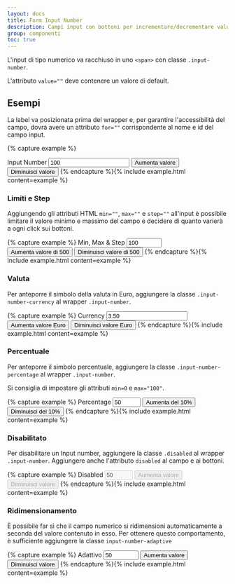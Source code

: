 ```yaml
---
layout: docs
title: Form Input Number
description: Campi input con bottoni per incrementare/decrementare valori numerici
group: componenti
toc: true
---
```


L'input di tipo numerico va racchiuso in uno `<span>` con classe `.input-number`.

L'attributo `value=""` deve contenere un valore di default.

## Esempi

La label va posizionata prima del wrapper e, per garantire l'accessibilità del campo, dovrà avere un attributo `for=""` corrispondente al nome e id del campo input.

{% capture example %}

<label for="inputNumber1" class="input-number-label">Input Number</label>
<span class="input-number">
	<input type="number" id="inputNumber1" name="inputNumber1" value="100">
	<button class="input-number-add">
		<span class="sr-only">Aumenta valore</span>
	</button>
	<button class="input-number-sub">
		<span class="sr-only">Diminuisci valore</span>
	</button>
</span>
{% endcapture %}{% include example.html content=example %}

### Limiti e Step

Aggiungendo gli attributi HTML `min=""`, `max=""` e `step=""` all'input è possibile limitare il valore minimo e massimo del campo e decidere di quanto varierà a ogni click sui bottoni.

{% capture example %}
<label for="inputNumber2" class="input-number-label">Min, Max & Step</label>
<span class="input-number">
	<input type="number" id="inputNumber2" name="inputNumber2" value="100" min="-2000" max="15000" step="500">
	<button class="input-number-add">
		<span class="sr-only">Aumenta valore di 500</span>
	</button>
	<button class="input-number-sub">
		<span class="sr-only">Diminuisci valore di 500</span>
	</button>
</span>
{% endcapture %}{% include example.html content=example %}

### Valuta

Per anteporre il simbolo della valuta in Euro, aggiungere la classe `.input-number-currency` al wrapper `.input-number`.

{% capture example %}
<label for="inputNumber3" class="input-number-label">Currency</label>
<span class="input-number input-number-currency">
	<input type="number" id="inputNumber3" name="inputNumber3" value="3.50" min="0">
	<button class="input-number-add">
		<span class="sr-only">Aumenta valore Euro</span>
	</button>
	<button class="input-number-sub">
		<span class="sr-only">Diminuisci valore Euro</span>
	</button>
</span>
{% endcapture %}{% include example.html content=example %}

### Percentuale

Per anteporre il simbolo percentuale, aggiungere la classe `.input-number-percentage` al wrapper `.input-number`.

Si consiglia di impostare gli attributi `min=0` e `max="100"`.

{% capture example %}
<label for="inputNumber4" class="input-number-label">Percentage</label>
<span class="input-number input-number-percentage">
	<input type="number" id="inputNumber4" name="inputNumber4" value="50" min="0" max="100" step="10">
	<button class="input-number-add">
		<span class="sr-only">Aumenta del 10%</span>
	</button>
	<button class="input-number-sub">
		<span class="sr-only">Diminuisci del 10%</span>
	</button>
</span>
{% endcapture %}{% include example.html content=example %}

### Disabilitato

Per disabilitare un Input number, aggiungere la classe `.disabled` al wrapper `.input-number`.
Aggiungere anche l'attributo `disabled` al campo e ai bottoni.

{% capture example %}
<label for="inputNumber5" class="input-number-label">Disabled</label>
<span class="input-number disabled">
	<input type="number" id="inputNumber5" name="inputNumber5" value="50" min="0" max="100" step="1" disabled>
	<button class="input-number-add" disabled>
		<span class="sr-only">Aumenta valore</span>
	</button>
	<button class="input-number-sub" disabled>
		<span class="sr-only">Diminuisci valore</span>
	</button>
</span>
{% endcapture %}{% include example.html content=example %}

### Ridimensionamento

È possibile far sì che il campo numerico si ridimensioni automaticamente a
seconda del valore contenuto in esso. Per ottenere questo comportamento, è
sufficiente aggiungere la classe `input-number-adaptive`

{% capture example %}
<label for="inputNumber6" class="input-number-label">Adattivo</label>
<span class="input-number input-number-adaptive">
  <input type="number" id="inputNumber6" name="inputNumber6" value="50" min="0" max="10000" step="1">
	<button class="input-number-add">
		<span class="sr-only">Aumenta valore</span>
	</button>
	<button class="input-number-sub">
		<span class="sr-only">Diminuisci valore</span>
	</button>
</span>
{% endcapture %}{% include example.html content=example %}
